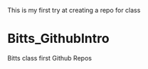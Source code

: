 This is my first try at creating a repo for class

# Bitts_GithubIntro
Bitts class first Github Repos
